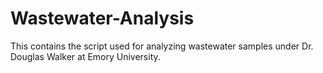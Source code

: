 # Wastewater-Analysis
This contains the script used for analyzing wastewater samples under Dr. Douglas Walker at Emory University. 
